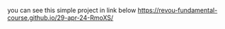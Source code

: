 you can see this simple project in link below
https://revou-fundamental-course.github.io/29-apr-24-RmoXS/
